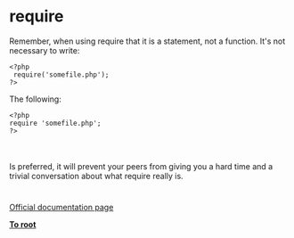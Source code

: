 # require



Remember, when using require that it is a statement, not a function. It&apos;s not necessary to write:<br>

```
<?php
 require('somefile.php');
?>
```


The following:


```
<?php
require 'somefile.php';
?>
```
<br><br>Is preferred, it will prevent your peers from giving you a hard time and a trivial conversation about what require really is.  

#

[Official documentation page](https://www.php.net/manual/en/function.require.php)

**[To root](/README.md)**